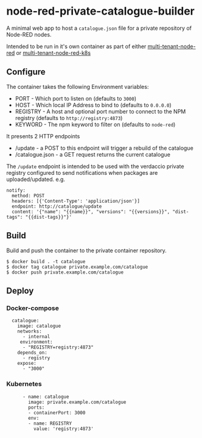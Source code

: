 # node-red-private-catalogue-builder

A minimal web app to host a `catalogue.json` file for a private repository of
Node-RED nodes.

Intended to be run in it's own container as part of either 
[multi-tenant-node-red]() or [multi-tenant-node-red-k8s]()

## Configure

The container takes the following Environment variables:

 - PORT - Which port to listen on (defaults to `3000`)
 - HOST - Which local IP Address to bind to (defaults to `0.0.0.0`)
 - REGISTRY - A host and optional port number to connect to the NPM registry (defaults to `http://registry:4873`)
 - KEYWORD - The npm keyword to filter on (defaults to `node-red`)

 It presents 2 HTTP endpoints

  - /update - a POST to this endpoint will trigger a rebuild of the catalogue
  - /catalogue.json - a GET request returns the current catalogue

The `/update` endpoint is intended to be used with the verdaccio private registry configured to send notifications
when packages are uploaded/updated. e.g.

```
notify:
  method: POST
  headers: [{'Content-Type': 'application/json'}]
  endpoint: http://catalogue/update
  content: '{"name": "{{name}}", "versions": "{{versions}}", "dist-tags": "{{dist-tags}}"}'
```

## Build

Build and push the container to the private container repository.

```
$ docker build . -t catalogue
$ docker tag catalogue private.example.com/catalogue
$ docker push private.example.com/catalogue
```

## Deploy

### Docker-compose

```
  catalogue:
    image: catalogue
    networks:
      - internal
     environment:
      - "REGISTRY=registry:4873"
    depends_on:
      - registry
    expose:
      - "3000"
```

### Kubernetes

```
      - name: catalogue
        image: private.example.com/catalogue
        ports:
        - containerPort: 3000
        env:
        - name: REGISTRY
          value: 'registry:4873'
```
